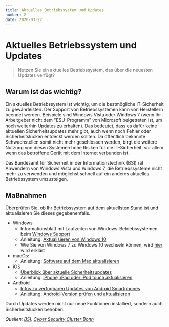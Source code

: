 ```yaml
---
title: Aktuelles Betriebssystem und Updates
number: 2
date: 2020-03-22
---
```


# Aktuelles Betriebssystem und Updates

> Nutzen Sie ein aktuelles Betriebssystem, das über die neuesten Updates verfügt?

## Warum ist das wichtig?

Ein aktuelles Betriebssystem ist wichtig, um die bestmögliche IT-Sicherheit zu gewährleisten. Der Support von Betriebssystemen kann von Herstellern beendet werden. Beispiele sind Windows Vista oder Windows 7 (wenn Ihr Arbeitgeber nicht dem "ESU-Programm" von Micro­soft beigetreten ist, um noch weiterhin Updates zu erhalten). Das bedeutet, dass es dafür keine aktuellen Sicherheitsupdates mehr gibt, auch wenn noch Fehler oder Sicherheitslücken entdeckt werden sollten. Da öffentlich bekannte Schwachstellen somit nicht mehr geschlossen werden, birgt die weitere Nutzung von diesen Systemen hohe Risiken für die IT-Sicherheit, vor allem wenn das betroffene Gerät mit dem Internet verbunden ist. 

Das Bundesamt für Sicherheit in der Informationstechnik (BSI) rät Anwendern von Windows Vista und Windows 7, die Betriebssysteme nicht mehr zu verwenden und möglichst schnell auf ein anderes aktuelles Betriebssystem umzusteigen.

## Maßnahmen

Überprüfen Sie, ob Ihr Betriebssystem auf dem aktuellsten Stand ist und aktualisieren Sie dieses gegebenenfalls.

* Windows
  * Informationsblatt mit Laufzeiten von Windows-Betriebssystemen beim <a href="https://support.microsoft.com/de-de/help/13853/windows-lifecycle-fact-sheet" target="_blank">Windows Support</a>
  * Anleitung: <a target="_blank"  href="https://support.microsoft.com/de-de/help/4027667/windows-10-update">Aktualisieren von Windows 10</a>
  * Wie Sie von Windows 7 zu Windows 10 wechseln können, wird <a href="https://www.t-online.de/digital/software/id_86970390/aus-fuer-windows-7-so-koennen-sie-kostenlos-auf-windows-10-umsteigen.html" target="_blank">hier</a> wird erklärt
* macOs:
  * Anleitung: <a target="_blank" href="https://support.apple.com/de-de/HT201541">Software auf dem Mac aktualisieren</a>
* iOS
  * <a href="https://support.apple.com/de-de/HT201222" target="_blank">Überblick über aktuelle Sicherheitsupdates</a>
  * Anleitung: <a target="_blank" href="https://support.apple.com/de-de/HT204204">iPhone, iPad oder iPod touch aktualisieren</a>
* Android
  * <a href="https://www.netzwelt.de/news/176833-android-update-grosse-android-update-fahrplan.html" target="_blank">Infos zu verfügbaren Updates von Android Smartphones</a>
  * Anleitung: <a target="_blank" href="https://support.google.com/android/answer/7680439?hl=de">Android-Version prüfen und aktualisieren</a>

Durch Updates werden nicht nur neue Funktionen installiert, sondern auch Sicherheitslücken behoben. 

*Quellen: <a href="https://www.bsi.bund.de/SharedDocs/Downloads/DE/BSI/Cyber-Sicherheit/Themen/empfehlung_home_office.html" target="_blank">BSI</a>, <a href="https://cyber-security-cluster.eu/de/aktuelles/sicher-home-office.html" target="_blank">Cyber Security Cluster Bonn</a>*
